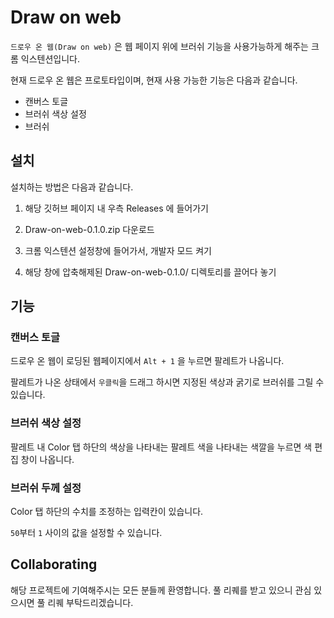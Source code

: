 # Draw on web

`드로우 온 웹(Draw on web)` 은 웹 페이지 위에 브러쉬 기능을 사용가능하게 해주는 크롬 익스텐션입니다.

현재 드로우 온 웹은 프로토타입이며, 현재 사용 가능한 기능은 다음과 같습니다.

- 캔버스 토글
- 브러쉬 색상 설정
- 브러쉬 

## 설치

설치하는 방법은 다음과 같습니다.

1. 해당 깃허브 페이지 내 우측 Releases 에 들어가기

2. Draw-on-web-0.1.0.zip 다운로드

3. 크롬 익스텐션 설정창에 들어가서, 개발자 모드 켜기

4. 해당 창에 압축해제된 Draw-on-web-0.1.0/ 디렉토리를 끌어다 놓기

## 기능


### 캔버스 토글

드로우 온 웹이 로딩된 웹페이지에서 `Alt + 1` 을 누르면 팔레트가 나옵니다.

팔레트가 나온 상태에서 `우클릭`을 드래그 하시면 지정된 색상과 굵기로 브러쉬를 그릴 수 있습니다.

### 브러쉬 색상 설정

팔레트 내 Color 탭 하단의 색상을 나타내는 팔레트 색을 나타내는 색깔을 누르면 색 편집 창이 나옵니다.

### 브러쉬 두께 설정

Color 탭 하단의 수치를 조정하는 입력칸이 있습니다.

`50`부터 `1` 사이의 값을 설정할 수 있습니다.
## Collaborating

해당 프로젝트에 기여해주시는 모든 분들께 환영합니다. 풀 리퀘를 받고 있으니 관심 있으시면 풀 리퀘 부탁드리겠습니다.